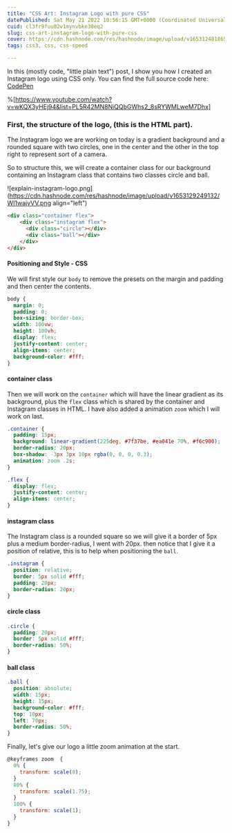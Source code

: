 ```yaml
---
title: "CSS Art: Instagram Logo with pure CSS"
datePublished: Sat May 21 2022 10:56:15 GMT+0000 (Coordinated Universal Time)
cuid: cl3fr9fuu02v1mynvbke30eq2
slug: css-art-instagram-logo-with-pure-css
cover: https://cdn.hashnode.com/res/hashnode/image/upload/v1653124818659/tdoEHVZgt.png
tags: css3, css, css-speed

---
```


In this (mostly code, "little plain text") post, I show you how I created an Instagram logo using CSS only. You can find the full source code here: [CodePen](https://codepen.io/Charles-Kasasira/pen/VwQmNvO?editors=0100)

%[https://www.youtube.com/watch?v=wKQX3yHEj94&list=PL5R42MN8NiQQbGWhs2_8sRYWMLweM7Dhx] 

### First, the structure of the logo, (this is the HTML part).

The Instagram logo we are working on today is a gradient background and a rounded square with two circles, one in the center and the other in the top right to represent sort of a camera.

So to structure this, we will create a container class for our background containing an Instagram class that contains two classes circle and ball.

![explain-instagram-logo.png](https://cdn.hashnode.com/res/hashnode/image/upload/v1653129249132/WI1wajvVV.png align="left")

```html
<div class="container flex">
    <div class="instagram flex">
      <div class="circle"></div>
      <div class="ball"></div>
    </div>
</div>
```

#### Positioning and Style - CSS

We will first style our `body` to remove the presets on the margin and padding and then center the contents.

```css
body {
  margin: 0;
  padding: 0;
  box-sizing: border-box;
  width: 100vw;
  height: 100vh;
  display: flex;
  justify-content: center;
  align-items: center;
  background-color: #fff;
}
```

#### container class

Then we will work on the `container` which will have the linear gradient as its background, plus the `flex` class which is shared by the container and Instagram classes in HTML. I have also added a animation `zoom` which I will work on last.

```css
.container {
  padding: 15px;
  background: linear-gradient(225deg, #7f37be, #ea041e 70%, #f6c900);
  border-radius: 20px;
  box-shadow: -3px 3px 10px rgba(0, 0, 0, 0.3);
  animation: zoom .2s;
}

.flex {
  display: flex;
  justify-content: center;
  align-items: center;
}
```

#### instagram class

The Instagram class is a rounded square so we will give it a border of 5px plus a medium border-radius, I went with 20px. then notice that I give it a position of relative, this is to help when positioning the `ball`.

```css
.instagram {
  position: relative;
  border: 5px solid #fff;
  padding: 20px;
  border-radius: 20px;
}
```

#### circle class

```css
.circle {
  padding: 20px;
  border: 5px solid #fff;
  border-radius: 50%;
}
```

#### ball class

```css
.ball {
  position: absolute;
  width: 15px;
  height: 15px;
  background-color: #fff;
  top: 10px;
  left: 70px;
  border-radius: 50%;
}
```

Finally, let's give our logo a little zoom animation at the start.

```javascript
@keyframes zoom  {
  0% {
    transform: scale(0);
  }
  80% {
    transform: scale(1.75);
  }
  100% {
    transform: scale(1);
  }
}
```